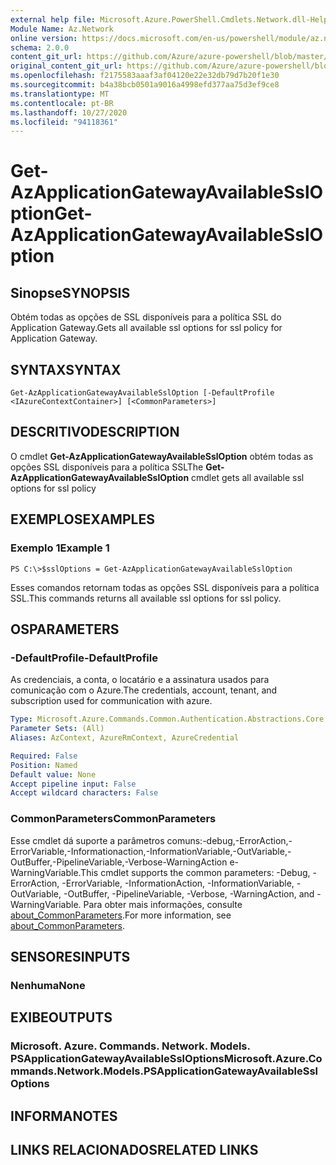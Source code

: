 ```yaml
---
external help file: Microsoft.Azure.PowerShell.Cmdlets.Network.dll-Help.xml
Module Name: Az.Network
online version: https://docs.microsoft.com/en-us/powershell/module/az.network/get-azapplicationgatewayavailablessloption
schema: 2.0.0
content_git_url: https://github.com/Azure/azure-powershell/blob/master/src/Network/Network/help/Get-AzApplicationGatewayAvailableSslOption.md
original_content_git_url: https://github.com/Azure/azure-powershell/blob/master/src/Network/Network/help/Get-AzApplicationGatewayAvailableSslOption.md
ms.openlocfilehash: f2175583aaaf3af04120e22e32db79d7b20f1e30
ms.sourcegitcommit: b4a38bcb0501a9016a4998efd377aa75d3ef9ce8
ms.translationtype: MT
ms.contentlocale: pt-BR
ms.lasthandoff: 10/27/2020
ms.locfileid: "94118361"
---
```

# <span data-ttu-id="a5d19-101">Get-AzApplicationGatewayAvailableSslOption</span><span class="sxs-lookup"><span data-stu-id="a5d19-101">Get-AzApplicationGatewayAvailableSslOption</span></span>

## <span data-ttu-id="a5d19-102">Sinopse</span><span class="sxs-lookup"><span data-stu-id="a5d19-102">SYNOPSIS</span></span>
<span data-ttu-id="a5d19-103">Obtém todas as opções de SSL disponíveis para a política SSL do Application Gateway.</span><span class="sxs-lookup"><span data-stu-id="a5d19-103">Gets all available ssl options for ssl policy for Application Gateway.</span></span>

## <span data-ttu-id="a5d19-104">SYNTAX</span><span class="sxs-lookup"><span data-stu-id="a5d19-104">SYNTAX</span></span>

```
Get-AzApplicationGatewayAvailableSslOption [-DefaultProfile <IAzureContextContainer>] [<CommonParameters>]
```

## <span data-ttu-id="a5d19-105">DESCRITIVO</span><span class="sxs-lookup"><span data-stu-id="a5d19-105">DESCRIPTION</span></span>
<span data-ttu-id="a5d19-106">O cmdlet **Get-AzApplicationGatewayAvailableSslOption** obtém todas as opções SSL disponíveis para a política SSL</span><span class="sxs-lookup"><span data-stu-id="a5d19-106">The **Get-AzApplicationGatewayAvailableSslOption** cmdlet gets all available ssl options for ssl policy</span></span>

## <span data-ttu-id="a5d19-107">EXEMPLOS</span><span class="sxs-lookup"><span data-stu-id="a5d19-107">EXAMPLES</span></span>

### <span data-ttu-id="a5d19-108">Exemplo 1</span><span class="sxs-lookup"><span data-stu-id="a5d19-108">Example 1</span></span>
```
PS C:\>$sslOptions = Get-AzApplicationGatewayAvailableSslOption
```

<span data-ttu-id="a5d19-109">Esses comandos retornam todas as opções SSL disponíveis para a política SSL.</span><span class="sxs-lookup"><span data-stu-id="a5d19-109">This commands returns all available ssl options for ssl policy.</span></span>

## <span data-ttu-id="a5d19-110">OS</span><span class="sxs-lookup"><span data-stu-id="a5d19-110">PARAMETERS</span></span>

### <span data-ttu-id="a5d19-111">-DefaultProfile</span><span class="sxs-lookup"><span data-stu-id="a5d19-111">-DefaultProfile</span></span>
<span data-ttu-id="a5d19-112">As credenciais, a conta, o locatário e a assinatura usados para comunicação com o Azure.</span><span class="sxs-lookup"><span data-stu-id="a5d19-112">The credentials, account, tenant, and subscription used for communication with azure.</span></span>

```yaml
Type: Microsoft.Azure.Commands.Common.Authentication.Abstractions.Core.IAzureContextContainer
Parameter Sets: (All)
Aliases: AzContext, AzureRmContext, AzureCredential

Required: False
Position: Named
Default value: None
Accept pipeline input: False
Accept wildcard characters: False
```

### <span data-ttu-id="a5d19-113">CommonParameters</span><span class="sxs-lookup"><span data-stu-id="a5d19-113">CommonParameters</span></span>
<span data-ttu-id="a5d19-114">Esse cmdlet dá suporte a parâmetros comuns:-debug,-ErrorAction,-ErrorVariable,-Informationaction,-InformationVariable,-OutVariable,-OutBuffer,-PipelineVariable,-Verbose-WarningAction e-WarningVariable.</span><span class="sxs-lookup"><span data-stu-id="a5d19-114">This cmdlet supports the common parameters: -Debug, -ErrorAction, -ErrorVariable, -InformationAction, -InformationVariable, -OutVariable, -OutBuffer, -PipelineVariable, -Verbose, -WarningAction, and -WarningVariable.</span></span> <span data-ttu-id="a5d19-115">Para obter mais informações, consulte [about_CommonParameters](http://go.microsoft.com/fwlink/?LinkID=113216).</span><span class="sxs-lookup"><span data-stu-id="a5d19-115">For more information, see [about_CommonParameters](http://go.microsoft.com/fwlink/?LinkID=113216).</span></span>

## <span data-ttu-id="a5d19-116">SENSORES</span><span class="sxs-lookup"><span data-stu-id="a5d19-116">INPUTS</span></span>

### <span data-ttu-id="a5d19-117">Nenhuma</span><span class="sxs-lookup"><span data-stu-id="a5d19-117">None</span></span>

## <span data-ttu-id="a5d19-118">EXIBE</span><span class="sxs-lookup"><span data-stu-id="a5d19-118">OUTPUTS</span></span>

### <span data-ttu-id="a5d19-119">Microsoft. Azure. Commands. Network. Models. PSApplicationGatewayAvailableSslOptions</span><span class="sxs-lookup"><span data-stu-id="a5d19-119">Microsoft.Azure.Commands.Network.Models.PSApplicationGatewayAvailableSslOptions</span></span>

## <span data-ttu-id="a5d19-120">INFORMA</span><span class="sxs-lookup"><span data-stu-id="a5d19-120">NOTES</span></span>

## <span data-ttu-id="a5d19-121">LINKS RELACIONADOS</span><span class="sxs-lookup"><span data-stu-id="a5d19-121">RELATED LINKS</span></span>
